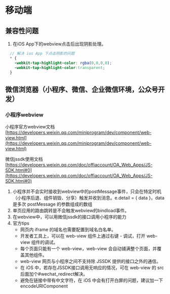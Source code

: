 # 移动端

## 兼容性问题

1. 在iOS App下的webview点击后出现阴影处理。
  ```scss
    // 解决 ios App 下点击阴影的问题
    * {
      -webkit-tap-highlight-color: rgba(0,0,0,0);
      -webkit-tap-highlight-color:transparent;
    }
  ```



## 微信浏览器（小程序、微信、企业微信环境，公众号开发）

### 小程序webview

小程序官方webview文档[https://developers.weixin.qq.com/miniprogram/dev/component/web-view.html](https://developers.weixin.qq.com/miniprogram/dev/component/web-view.html)

微信jssdk使用文档[https://developers.weixin.qq.com/doc/offiaccount/OA_Web_Apps/JS-SDK.html#0](https://developers.weixin.qq.com/doc/offiaccount/OA_Web_Apps/JS-SDK.html#0)

1. 小程序并不会实时接收到webview中的postMessage事件，只会在特定时机（小程序后退、组件销毁、分享）触发并收到消息。e.detail = { data }，data是多次 postMessage 的参数组成的数组
1. 单页应用的路由跳转是不会触发webview的bindload事件。
1. 在webview中，可以用微信jssdk的接口调用小程序的能力
1. 官方tips
    - 网页内 iframe 的域名也需要配置到域名白名单。
    - 开发者工具上，可以在 web-view 组件上通过右键 - 调试，打开 web-view 组件的调试。
    - 每个页面只能有一个 web-view，web-view 会自动铺满整个页面，并覆盖其他组件。
    - web-view 网页与小程序之间不支持除 JSSDK 提供的接口之外的通信。
    - 在 iOS 中，若存在JSSDK接口调用无响应的情况，可在 web-view 的 src 后面加个#wechat_redirect解决。
    - 避免在链接中带有中文字符，在 iOS 中会有打开白屏的问题，建议加一下 encodeURIComponent
